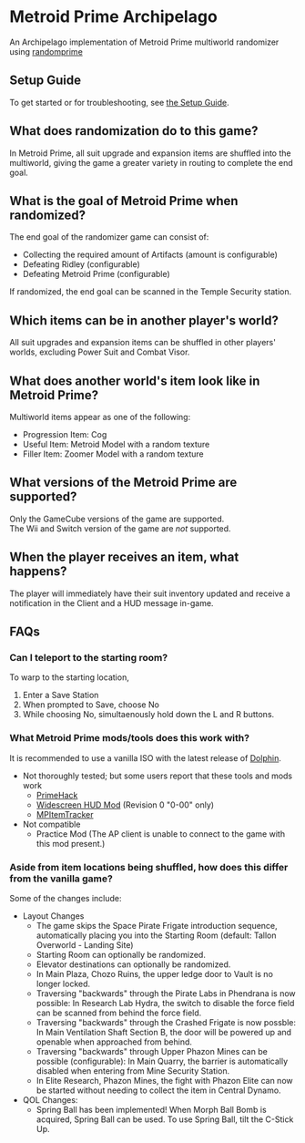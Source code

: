 # Metroid Prime Archipelago

An Archipelago implementation of Metroid Prime multiworld randomizer using [randomprime](https://github.com/randovania/randomprime/)

## Setup Guide

To get started or for troubleshooting, see [the Setup Guide](./docs/setup_en.md).

## What does randomization do to this game?

In Metroid Prime, all suit upgrade and expansion items are shuffled into the multiworld, giving the game a greater variety in routing to complete the end goal.

## What is the goal of Metroid Prime when randomized?

The end goal of the randomizer game can consist of:

- Collecting the required amount of Artifacts (amount is configurable)
- Defeating Ridley (configurable)
- Defeating Metroid Prime (configurable)

If randomized, the end goal can be scanned in the Temple Security station.

## Which items can be in another player's world?

All suit upgrades and expansion items can be shuffled in other players' worlds, excluding Power Suit and Combat Visor.

## What does another world's item look like in Metroid Prime?

Multiworld items appear as one of the following:

- Progression Item: Cog
- Useful Item: Metroid Model with a random texture
- Filler Item: Zoomer Model with a random texture

## What versions of the Metroid Prime are supported?

Only the GameCube versions of the game are supported.  
The Wii and Switch version of the game are _not_ supported.  

## When the player receives an item, what happens?

The player will immediately have their suit inventory updated and receive a notification in the Client and a HUD message in-game.

## FAQs

### Can I teleport to the starting room?

To warp to the starting location,

1. Enter a Save Station
2. When prompted to Save, choose No
3. While choosing No, simultaenously hold down the L and R buttons.

### What Metroid Prime mods/tools does this work with?

It is recommended to use a vanilla ISO with the latest release of [Dolphin](https://dolphin-emu.org/download/#).

- Not thoroughly tested; but some users report that these tools and mods work
  - [PrimeHack](https://forums.dolphin-emu.org/Thread-fork-primehack-fps-controls-and-more-for-metroid-prime)
  - [Widescreen HUD Mod](<https://wiki.dolphin-emu.org/index.php?title=Metroid_Prime_(GC)#16:9_HUD_Mod>) (Revision 0 "0-00" only)
  - [MPItemTracker](https://github.com/UltiNaruto/MPItemTracker)
- Not compatible
  - Practice Mod (The AP client is unable to connect to the game with this mod present.)

### Aside from item locations being shuffled, how does this differ from the vanilla game?

Some of the changes include:

- Layout Changes
  - The game skips the Space Pirate Frigate introduction sequence, automatically placing you into the Starting Room (default: Tallon Overworld - Landing Site)
  - Starting Room can optionally be randomized.
  - Elevator destinations can optionally be randomized.
  - In Main Plaza, Chozo Ruins, the upper ledge door to Vault is no longer locked.
  - Traversing "backwards" through the Pirate Labs in Phendrana is now possible:
    In Research Lab Hydra, the switch to disable the force field can be scanned from behind the force field.
  - Traversing "backwards" through the Crashed Frigate is now possble:
    In Main Ventilation Shaft Section B, the door will be powered up and openable when approached from behind.
  - Traversing "backwards" through Upper Phazon Mines can be possible (configurable):
    In Main Quarry, the barrier is automatically disabled when entering from Mine Security Station.
  - In Elite Research, Phazon Mines, the fight with Phazon Elite can now be started without needing to collect the item in Central Dynamo.
- QOL Changes:
  - Spring Ball has been implemented! When Morph Ball Bomb is acquired, Spring Ball can be used. To use Spring Ball, tilt the C-Stick Up.
